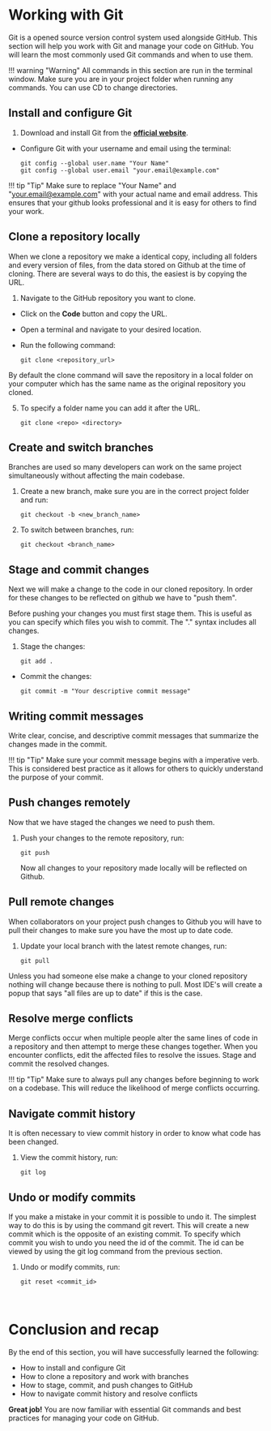 # Working with Git 

Git is a opened source version control system used alongside GitHub. This section will help you work with Git and manage your code on GitHub. You will learn the most commonly used Git commands and when to use them.

!!! warning "Warning"
All commands in this section are run in the terminal window. Make sure you are in your project folder when running any commands. You can use CD to change directories. 

## Install and configure Git

1. Download and install Git from the [**official website**](https://git-scm.com/downloads).
- Configure Git with your username and email using the terminal:

    ```git
    git config --global user.name "Your Name"
    git config --global user.email "your.email@example.com"
    ```

!!! tip "Tip"
Make sure to replace "Your Name" and "your.email@example.com" with your actual name and email address. This ensures that your github looks professional and it is easy for others to find your work.

## Clone a repository locally

When we clone a repository we make a identical copy, including all folders and every version of files, from the data stored on Github at the time of cloning. There are several ways to do this, the easiest is by copying the URL. 

1. Navigate to the GitHub repository you want to clone.
- Click on the **Code** button and copy the URL.
- Open a terminal and navigate to your desired location.
- Run the following command:

    ```git
    git clone <repository_url>
    ```

By default the clone command will save the repository in a local folder on your computer which has the same name as the original repository you cloned. 

5. To specify a folder name you can add it after the URL.

    ```git
    git clone <repo> <directory>
    ```

##  Create and switch branches

Branches are used so many developers can work on the same project simultaneously without affecting the main codebase.

1. Create a new branch, make sure you are in the correct project folder and run:

    ```git
    git checkout -b <new_branch_name>
    ```

2. To switch between branches, run:

    ```git
    git checkout <branch_name>
    ```

##  Stage and commit changes

Next we will make a change to the code in our cloned repository. In order for these changes to be reflected on github we have to "push them". 

 Before pushing your changes you must first stage them. This is useful as you can specify which files you wish to commit. The "." syntax includes all changes.

1. Stage the changes:

    ```git
    git add .
    ```

- Commit the changes:

    ```git
    git commit -m "Your descriptive commit message"
    ```

## Writing commit messages

Write clear, concise, and descriptive commit messages that summarize the changes made in the commit.

!!! tip "Tip"
Make sure your commit message begins with a imperative verb. This is considered best practice as it allows for others to quickly understand the purpose of your commit.

## Push changes remotely

Now that we have staged the changes we need to push them.

1. Push your changes to the remote repository, run:

    ```git
    git push
    ```

    Now all changes to your repository made locally will be reflected on Github. 

##  Pull remote changes

When collaborators on your project push changes to Github you will have to pull their changes to make sure you have the most up to date code. 

1. Update your local branch with the latest remote changes, run:

    ```git
    git pull
    ```
Unless you had someone else make a change to your cloned repository nothing will change because there is nothing to pull. Most IDE's will create a popup that says "all files are up to date" if this is the case.

## Resolve merge conflicts

Merge conflicts occur when multiple people alter the same lines of code in a repository and then attempt to merge these changes together.
When you encounter conflicts, edit the affected files to resolve the issues.
Stage and commit the resolved changes.

!!! tip "Tip"
Make sure to always pull any changes before beginning to work on a codebase. This will reduce the likelihood of merge conflicts occurring.



## Navigate commit history

It is often necessary to view commit history in order to know what code has been changed.

1. View the commit history, run:

    ```git
    git log
    ```

## Undo or modify commits

If you make a mistake in your commit it is possible to undo it. The simplest way to do this is by using the command git revert. This will create a new commit which is the opposite of an existing commit. To specify which commit you wish to undo you need the id of the commit. The id can be viewed by using the git log command from the previous section.

1. Undo or modify commits, run:

    ```git
    git reset <commit_id>
    ```

&nbsp;

# Conclusion and recap

By the end of this section, you will have successfully learned the following:

- How to install and configure Git
- How to clone a repository and work with branches
- How to stage, commit, and push changes to GitHub
- How to navigate commit history and resolve conflicts

**Great job!** You are now familiar with essential Git commands and best practices for managing your code on GitHub.
